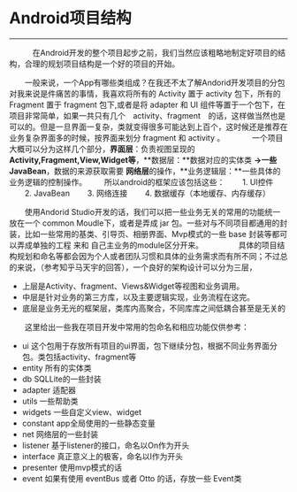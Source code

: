 # Android项目结构



---

　　　在Android开发的整个项目起步之前，我们当然应该粗略地制定好项目的结构，合理的规划项目结构是一个好的项目的开始。

　　一般来说，一个App有哪些类组成？在我还不太了解Andorid开发项目的分包对我来说是件痛苦的事情，我喜欢将所有的 Activity 置于 activity 包下，所有的 Fragment 置于 fragment 包下,或者是将 adapter 和 UI 组件等置于一个包下，在项目非常简单，如果一共只有几个　activity、fragment　的话，这样做当然也是可以的。但是一旦界面一复杂，类就变得很多可能达到上百个，这时候还是推荐在业务复杂界面多的时候，按界面来划分 fragment 和 activity 。
　
　　一个项目大概可以分为这样几个部分，**界面层**：负责视图呈现的**Activity,Fragment,View,Widget等**，**数据层：**数据对应的实体类 **->**一些**JavaBean**，数据的来源获取需要 **网络层**的操作，**业务逻辑层：**一些具体的业务逻辑的控制操作。
　　所以android的框架应该包括这些：
　　1. UI控件
　　2. JavaBean
　　3. 网络连接
　　4. 数据缓存（本地缓存、内存缓存）
  
　　使用Andorid Studio开发的话，我们可以把一些业务无关的常用的功能统一放在一个 common Moudle下，或者是弄成 jar 包。一些对与不同项目都通用的封装，比如一些常用的基类、引导页、相册界面、Mvp模式的一些 base 封装等都可以弄成单独的工程 来和 自己主业务的module区分开来。
　　
　　具体的项目结构规划和命名等都会因为个人或者团队习惯和具体的业务需求而有所不同；不过总的来说，（参考知乎马天宇的回答），一个良好的架构设计可以分为三层，
- 上层是Activity、fragment、Views&Widget等视图和业务调用。
- 中层是针对业务的第三方库，以及主要逻辑实现，业务流程在这完。
- 底层是业务无光的框架层，类库内高聚合，不同库库之间低耦合甚至是无关的

　　这里给出一些我在项目开发中常用的包命名和相应功能仅供参考：
- ui 这个包用于存放所有项目的ui界面，包下继续分包，根据不同业务界面分包。类包括activity、fragment等
- entity 所有的实体类
- db SQLLite的一些封装
- adapter 适配器
- utils 一些帮助类
- widgets 一些自定义view、widget
- constant app全局使用的一些静态变量
- net 网络层的一些封装
- listener 基于listener的接口，命名以On作为开头
- interface 真正意义上的极客，命名以I作为开头
- presenter 使用mvp模式的话
- event 如果有使用 eventBus 或者 Otto 的话，存放一些 Event类
